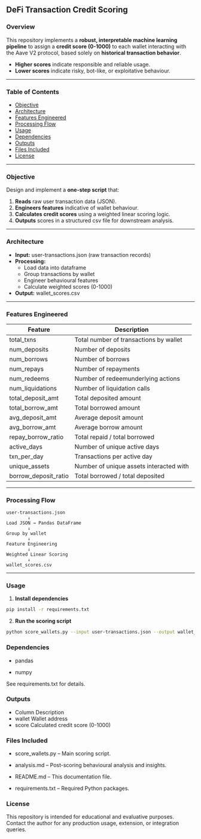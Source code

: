 ## **DeFi Transaction Credit Scoring**

### **Overview**

This repository implements a **robust, interpretable machine learning pipeline** to assign a **credit score (0-1000)** to each wallet interacting with the Aave V2 protocol, based solely on **historical transaction behavior**.

- **Higher scores** indicate responsible and reliable usage.
- **Lower scores** indicate risky, bot-like, or exploitative behaviour.

---

### **Table of Contents**

- [Objective](#objective)
- [Architecture](#architecture)
- [Features Engineered](#features-engineered)
- [Processing Flow](#processing-flow)
- [Usage](#usage)
- [Dependencies](#dependencies)
- [Outputs](#outputs)
- [Files Included](#files-included)
- [License](#license)

---

### **Objective**

Design and implement a **one-step script** that:

1. **Reads** raw user transaction data (JSON).  
2. **Engineers features** indicative of wallet behaviour.  
3. **Calculates credit scores** using a weighted linear scoring logic.  
4. **Outputs** scores in a structured csv file for downstream analysis.

---

### **Architecture**

- **Input:** user-transactions.json (raw transaction records)  
- **Processing:**
  - Load data into dataframe
  - Group transactions by wallet
  - Engineer behavioural features
  - Calculate weighted scores (0-1000)
- **Output:** wallet_scores.csv

---

### **Features Engineered**

| Feature                     | Description |
|------------------------------|-------------|
| total_txns                 | Total number of transactions by wallet |
| num_deposits               | Number of deposits |
| num_borrows                | Number of borrows |
| num_repays                 | Number of repayments |
| num_redeems                | Number of redeemunderlying actions |
| num_liquidations           | Number of liquidation calls |
| total_deposit_amt          | Total deposited amount |
| total_borrow_amt           | Total borrowed amount |
| avg_deposit_amt            | Average deposit amount |
| avg_borrow_amt             | Average borrow amount |
| repay_borrow_ratio         | Total repaid / total borrowed |
| active_days                | Number of unique active days |
| txn_per_day                | Transactions per active day |
| unique_assets              | Number of unique assets interacted with |
| borrow_deposit_ratio       | Total borrowed / total deposited |

---

### **Processing Flow**

```
user-transactions.json
        ↓
Load JSON → Pandas DataFrame
        ↓
Group by wallet
        ↓
Feature Engineering
        ↓
Weighted Linear Scoring
        ↓
wallet_scores.csv
```
---

### **Usage**

1. **Install dependencies**

```bash
pip install -r requirements.txt
```
2. **Run the scoring script**
```bash
python score_wallets.py --input user-transactions.json --output wallet_scores.csv
```

### **Dependencies**

- pandas

- numpy

See requirements.txt for details.

### **Outputs**

- Column	Description
- wallet	Wallet address
- score	Calculated credit score (0-1000)

### **Files Included**

- score_wallets.py – Main scoring script.

- analysis.md – Post-scoring behavioural analysis and insights.

- README.md – This documentation file.

- requirements.txt – Required Python packages.

### **License**

This repository is intended for educational and evaluative purposes. Contact the author for any production usage, extension, or integration queries.
